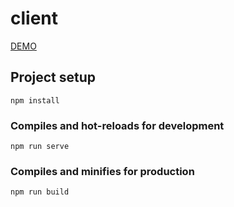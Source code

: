 # client

[DEMO](https://ppietris.github.io/codehub-vue/index.html#/todo-list)

## Project setup
```
npm install
```

### Compiles and hot-reloads for development
```
npm run serve
```

### Compiles and minifies for production
```
npm run build
```
